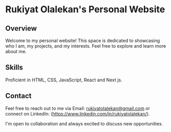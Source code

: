 # Rukiyat Olalekan's Personal Website

## Overview

Welcome to my personal website! This space is dedicated to showcasing who I am, my projects, and my interests. Feel free to explore and learn more about me.

## Skills

Proficient in HTML, CSS, JavaScript, React and Next js.

## Contact

Feel free to reach out to me via Email: rukiyatolalekan@gmail.com or connect on LinkedIn: (https://www.linkedin.com/in/rukiyatolalekan/).

I'm open to collaboration and always excited to discuss new opportunities.
